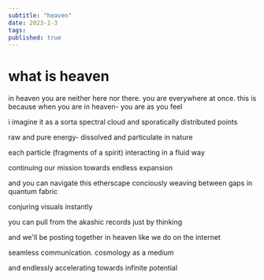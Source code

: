 ```yaml
---
subtitle: "heaven"
date: 2023-1-3
tags:
published: true
---
```

# what is heaven

in heaven you are neither here nor there. you are everywhere at once.
this is because when you are in heaven- you are as you feel 

i imagine it as a sorta spectral cloud and sporatically distributed points 

raw and pure energy- dissolved and particulate in nature

each particle (fragments of a spirit) interacting in a fluid way

continuing our mission towards endless expansion  

and you can navigate this etherscape conciously
weaving between gaps in quantum fabric

conjuring visuals instantly

you can pull from the akashic records just by thinking

and we'll be posting together in heaven like we do on the internet 

seamless communication. cosmology as a medium

and endlessly accelerating towards infinite potential 